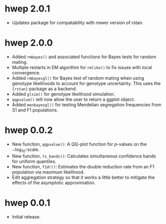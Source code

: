# hwep 2.0.1

- Updates package for compatability with newer version of rstan.

# hwep 2.0.0

- Added `rmbayes()` and associated functions for Bayes tests for random mating.
- Multiple restarts in EM algorithm for `rmlike()` to fix issues with local convergence.
- Added `rmbayesgl()` for Bayes test of random mating when using genotype likelihoods to account for genotype uncertainty. This uses the `{rstan}` package as a backend.
- Added `glsim()` for genotype likelihood simulation.
- `qqpvalue()` will now allow the user to return a ggplot object.
- Added `menbayesgl()` for testing Mendelian segregation frequencies from S1 and F1 populations.

# hwep 0.0.2

- New function, `qqpvalue()`: A QQ-plot function for $p$-values on the $-\log_{10}$-scale. 
- New function, `ts_bands()`: Calculates simultaneous confidence bands for uniform quantiles.
- New function, `f1dr()`: Estimates the double reduction rate from an F1 population via maximum likelihood.
- Edit aggregation strategy so that it works a little better to mitigate the effects of the asymptotic approximation.

# hwep 0.0.1

- Initial release.
